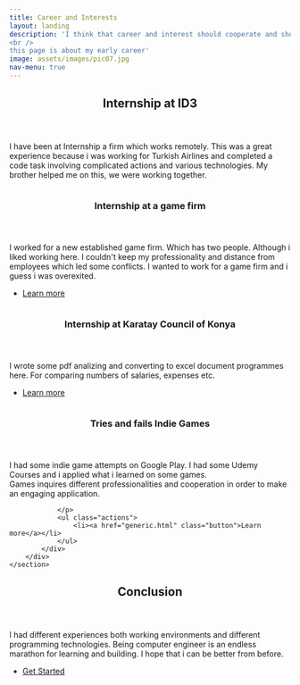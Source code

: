 ```yaml
---
title: Career and Interests
layout: landing
description: 'I think that career and interest should cooperate and shows the way 
<br />
this page is about my early career'
image: assets/images/pic07.jpg
nav-menu: true
---
```


<!-- Main -->
<div id="main">

<!-- One -->
<section id="one">
	<div class="inner">
		<header class="major">
			<h2>Internship at ID3</h2>
		</header>
		<p>
		I have been at Internship a firm which works remotely. This was a great experience because i was working for Turkish Airlines and completed a code task involving complicated actions and various technologies. My brother helped me on this, we were working together. 
		</p>
	</div>
</section>

<!-- Two -->
<section id="two" class="spotlights">
	<section>
		<a href="generic.html" class="image">
			<img src="{% link assets/images/pic08.jpg %}" alt="" data-position="center center" />
		</a>
		<div class="content">
			<div class="inner">
				<header class="major">
					<h3>Internship at a game firm</h3>
				</header>
				<p>
				I worked for a new established game firm. Which has two people. Although i liked working here. I couldn't keep my professionality and distance from employees which led some conflicts. I wanted to work for a game firm and i guess i was overexited.
				</p>
				<ul class="actions">
					<li><a href="generic.html" class="button">Learn more</a></li>
				</ul>
			</div>
		</div>
	</section>
	<section>
		<a href="generic.html" class="image">
			<img src="{% link assets/images/pic09.jpg %}" alt="" data-position="top center" />
		</a>
		<div class="content">
			<div class="inner">
				<header class="major">
					<h3>Internship at Karatay Council of Konya</h3>
				</header>
				<p>
				I wrote some pdf analizing and converting to excel document programmes here. For comparing numbers of salaries, expenses etc.
				</p>
				<ul class="actions">
					<li><a href="generic.html" class="button">Learn more</a></li>
				</ul>
			</div>
		</div>
	</section>
	<section>
		<a href="generic.html" class="image">
			<img src="{% link assets/images/pic10.jpg %}" alt="" data-position="25% 25%" />
		</a>
		<div class="content">
			<div class="inner">
				<header class="major">
					<h3>Tries and fails Indie Games</h3>
				</header>
				<p>I had some indie game attempts on Google Play. I had some Udemy Courses and i applied what i learned on some games. <br/>
				Games inquires different professionalities and cooperation in order to make an engaging application. 
				
				</p>
				<ul class="actions">
					<li><a href="generic.html" class="button">Learn more</a></li>
				</ul>
			</div>
		</div>
	</section>
</section>

<!-- Three -->
<section id="three">
	<div class="inner">
		<header class="major">
			<h2>Conclusion</h2>
		</header>
		<p>
		I had different experiences both working environments and different programming technologies. Being computer engineer is an endless marathon for learning and building. I hope that i can be better from before.
		</p>
		<ul class="actions">
			<li><a href="generic.html" class="button next">Get Started</a></li>
		</ul>
	</div>
</section>

</div>
